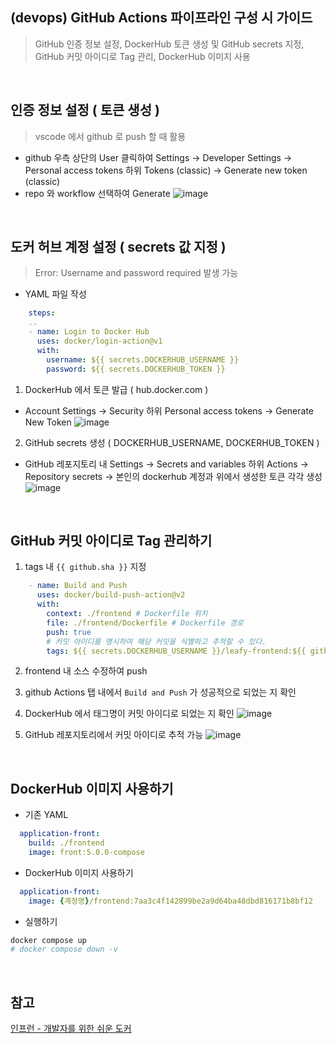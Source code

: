 ## (devops) GitHub Actions 파이프라인 구성 시 가이드
> GitHub 인증 정보 설정, DockerHub 토큰 생성 및 GitHub secrets 지정, GitHub 커밋 아이디로 Tag 관리, DockerHub 이미지 사용

<br>

## 인증 정보 설정 ( 토큰 생성 )
> vscode 에서 github 로 push 할 때 활용

- github 우측 상단의 User 클릭하여 Settings → Developer Settings → Personal access tokens 하위 Tokens (classic) → Generate new token (classic)
- repo 와 workflow 선택하여 Generate
![image](https://github.com/user-attachments/assets/71b9c82c-ef55-4f6f-8623-75f0a5de7529)

<br>

## 도커 허브 계정 설정 ( secrets 값 지정 )
> Error: Username and password required 발생 가능

- YAML 파일 작성
```yaml  
    steps:
    ..
    - name: Login to Docker Hub
      uses: docker/login-action@v1
      with:
        username: ${{ secrets.DOCKERHUB_USERNAME }}  
        password: ${{ secrets.DOCKERHUB_TOKEN }}    
```

1. DockerHub 에서 토큰 발급 ( hub.docker.com )
- Account Settings → Security 하위 Personal access tokens → Generate New Token
![image](https://github.com/user-attachments/assets/274c0be8-f60b-4529-9cbc-8b9d6db1853d)


2. GitHub secrets 생성 ( DOCKERHUB_USERNAME, DOCKERHUB_TOKEN )
- GitHub 레포지토리 내 Settings → Secrets and variables 하위 Actions → Repository secrets → 본인의 dockerhub 계정과 위에서 생성한 토큰 각각 생성
![image](https://github.com/user-attachments/assets/d8ff4bde-2236-497b-8d43-d9d2c6cec81c)

<br>

## GitHub 커밋 아이디로 Tag 관리하기
1. tags 내 `{{ github.sha }}` 지정
```yaml
    - name: Build and Push
      uses: docker/build-push-action@v2
      with:
        context: ./frontend # Dockerfile 위치
        file: ./frontend/Dockerfile # Dockerfile 경로
        push: true  
        # 커밋 아이디를 명시하여 해당 커밋을 식별하고 추적할 수 있다. 
        tags: ${{ secrets.DOCKERHUB_USERNAME }}/leafy-frontend:${{ github.sha }}
```

2. frontend 내 소스 수정하여 push 
3. github Actions 탭 내에서 `Build and Push` 가 성공적으로 되었는 지 확인
4. DockerHub 에서 태그명이 커밋 아이디로 되었는 지 확인
![image](https://github.com/user-attachments/assets/0a30c631-82a2-490b-b5d0-83504ae8f063)

5. GitHub 레포지토리에서 커밋 아이디로 추적 가능
![image](https://github.com/user-attachments/assets/d0088774-5bef-4300-8fae-d9193ff4c179)

<br>

## DockerHub 이미지 사용하기
- 기존 YAML 
```yaml
  application-front:
    build: ./frontend
    image: front:5.0.0-compose
```
- DockerHub 이미지 사용하기
```yaml
  application-front:
    image: {계정명}/frontend:7aa3c4f142899be2a9d64ba48dbd816171b8bf12
```
- 실행하기
```bash
docker compose up
# docker compose down -v
```

<br>

## 참고
[인프런 - 개발자를 위한 쉬운 도커](https://inf.run/wHHR8) 

